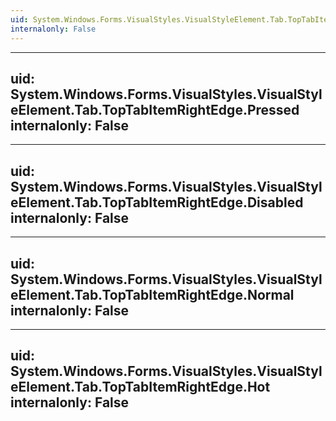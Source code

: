 ```yaml
---
uid: System.Windows.Forms.VisualStyles.VisualStyleElement.Tab.TopTabItemRightEdge
internalonly: False
---
```


---
uid: System.Windows.Forms.VisualStyles.VisualStyleElement.Tab.TopTabItemRightEdge.Pressed
internalonly: False
---

---
uid: System.Windows.Forms.VisualStyles.VisualStyleElement.Tab.TopTabItemRightEdge.Disabled
internalonly: False
---

---
uid: System.Windows.Forms.VisualStyles.VisualStyleElement.Tab.TopTabItemRightEdge.Normal
internalonly: False
---

---
uid: System.Windows.Forms.VisualStyles.VisualStyleElement.Tab.TopTabItemRightEdge.Hot
internalonly: False
---
